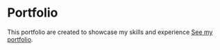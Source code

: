 # Portfolio

This portfolio are created to showcase my skills and experience [See my portfolio](https://imxspyder.github.io/Devarsh-Portfolio/).

